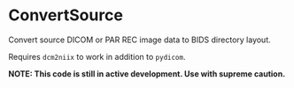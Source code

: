 # ConvertSource
Convert source DICOM or PAR REC image data to BIDS directory layout.

Requires `dcm2niix` to work in addition to `pydicom`.

**NOTE: This code is still in active development. Use with supreme caution.**
